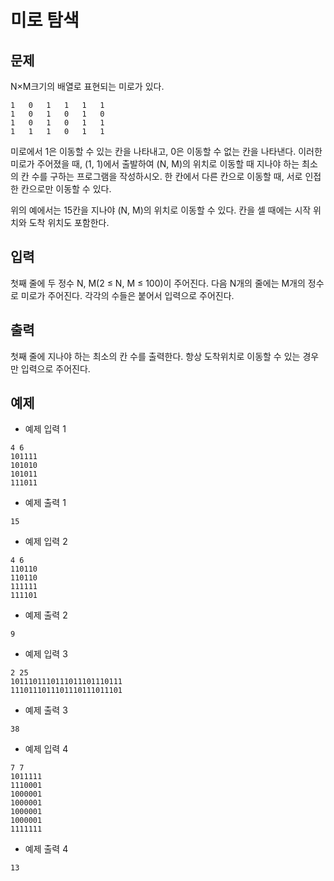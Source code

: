 # 미로 탐색

## 문제

N×M크기의 배열로 표현되는 미로가 있다.

```
1	0	1	1	1	1
1	0	1	0	1	0
1	0	1	0	1	1
1	1	1	0	1	1
```

미로에서 1은 이동할 수 있는 칸을 나타내고, 0은 이동할 수 없는 칸을 나타낸다. 이러한 미로가 주어졌을 때, (1, 1)에서 출발하여 (N, M)의 위치로 이동할 때 지나야 하는 최소의 칸 수를 구하는 프로그램을 작성하시오. 한 칸에서 다른 칸으로 이동할 때, 서로 인접한 칸으로만 이동할 수 있다.

위의 예에서는 15칸을 지나야 (N, M)의 위치로 이동할 수 있다. 칸을 셀 때에는 시작 위치와 도착 위치도 포함한다.

## 입력

첫째 줄에 두 정수 N, M(2 ≤ N, M ≤ 100)이 주어진다. 다음 N개의 줄에는 M개의 정수로 미로가 주어진다. 각각의 수들은 붙어서 입력으로 주어진다.

## 출력

첫째 줄에 지나야 하는 최소의 칸 수를 출력한다. 항상 도착위치로 이동할 수 있는 경우만 입력으로 주어진다.

## 예제 

* 예제 입력 1 

```
4 6
101111
101010
101011
111011
```

* 예제 출력 1 

```
15
```

* 예제 입력 2 

```
4 6
110110
110110
111111
111101
```

* 예제 출력 2 

```
9
```

* 예제 입력 3 

```
2 25
1011101110111011101110111
1110111011101110111011101
```

* 예제 출력 3 

```
38
```

* 예제 입력 4 

```
7 7
1011111
1110001
1000001
1000001
1000001
1000001
1111111
```

* 예제 출력 4 

```
13
```